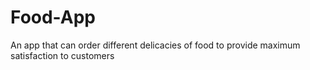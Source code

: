 # Food-App
An app that can order different delicacies of food to provide maximum satisfaction to customers
